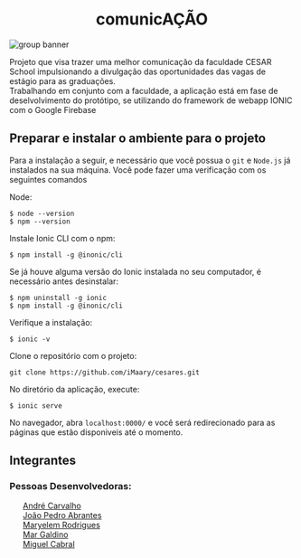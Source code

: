 <h1 align="center">comunicAÇÃO </h1>

![group banner](images-readme/grupo8.png)

Projeto que visa trazer uma melhor comunicação da faculdade CESAR School impulsionando a divulgação das oportunidades das vagas de estágio para as graduações. <br>
Trabalhando em conjunto com a faculdade, a aplicação está em fase de deselvolvimento do protótipo, se utilizando do framework de webapp IONIC com o Google Firebase <br>

<h2>Preparar e instalar o ambiente para o projeto</h2>

Para a instalação a seguir, e necessário que você possua o ```git``` e ```Node.js``` já instalados na sua máquina. Você pode fazer uma verificação com os seguintes comandos

Node:
```shell
$ node --version
$ npm --version
```
Instale Ionic CLI com o npm:
```shell
$ npm install -g @inonic/cli
```

Se já houve alguma versão do Ionic instalada no seu computador, é necessário antes desinstalar:
```shell
$ npm uninstall -g ionic
$ npm install -g @inonic/cli
```
Verifique a instalação:
```shell
$ ionic -v
``` 
Clone o repositório com o projeto:
```shell
git clone https://github.com/iMaary/cesares.git
```
No diretório da aplicação, execute:
```shell
$ ionic serve
```
No navegador, abra ```localhost:0000/``` e você será redirecionado para as páginas que estão disponiveis até o momento.


<h2>Integrantes</h2>
<h3>Pessoas Desenvolvedoras:</h3>
<ul>
<a target="_blank" href="https://github.com/andrecarvalhozn">André Carvalho</a><br>
<a target="_blank" href="https://github.com/jpedro7">João Pedro Abrantes</a><br>
<a target="_blank" href="https://github.com/iMaary">Maryelem Rodrigues</a><br>
<a target="_blank" href="https://github.com/bymar">Mar Galdino</a><br>
<a target="_blank" href="https://github.com/Miguel-sdj">Miguel Cabral</a>
</ul>
